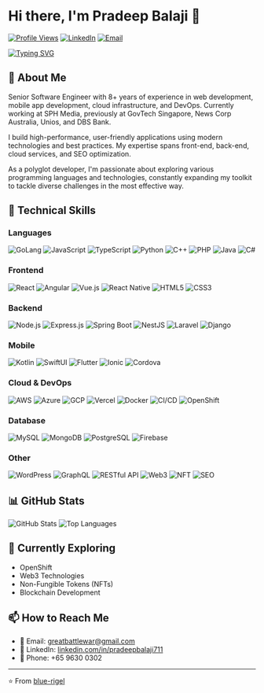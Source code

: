 # Hi there, I'm Pradeep Balaji 👋 
[![Profile Views](https://komarev.com/ghpvc/?username=blue-rigel&style=flat-square&color=0e75b6)]()
[![LinkedIn](https://img.shields.io/badge/LinkedIn-Connect-blue?style=flat-square&logo=linkedin)](https://www.linkedin.com/in/pradeepbalaji711)
[![Email](https://img.shields.io/badge/Email-Contact-red?style=flat-square&logo=gmail)](mailto:greatbattlewar@gmail.com)

[![Typing SVG](https://readme-typing-svg.herokuapp.com/?lines=Senior+Software+Engineer;Full+Stack+Developer;Cloud+%26+DevOps+Expert;SEO+Specialist&color=36BCF7&center=false&width=500)](https://git.io/typing-svg)

## 💫 About Me

Senior Software Engineer with 8+ years of experience in web development, mobile app development, cloud infrastructure, and DevOps. Currently working at SPH Media, previously at GovTech Singapore, News Corp Australia, Unios, and DBS Bank.

I build high-performance, user-friendly applications using modern technologies and best practices. My expertise spans front-end, back-end, cloud services, and SEO optimization.

As a polyglot developer, I'm passionate about exploring various programming languages and technologies, constantly expanding my toolkit to tackle diverse challenges in the most effective way.

## 🚀 Technical Skills

### Languages
![GoLang](https://img.shields.io/badge/-GoLang-00ADD8?style=flat-square&logo=go&logoColor=white)
![JavaScript](https://img.shields.io/badge/-JavaScript-F7DF1E?style=flat-square&logo=javascript&logoColor=black)
![TypeScript](https://img.shields.io/badge/-TypeScript-3178C6?style=flat-square&logo=typescript&logoColor=white)
![Python](https://img.shields.io/badge/-Python-3776AB?style=flat-square&logo=python&logoColor=white)
![C++](https://img.shields.io/badge/-C++-00599C?style=flat-square&logo=cplusplus&logoColor=white)
![PHP](https://img.shields.io/badge/-PHP-777BB4?style=flat-square&logo=php&logoColor=white)
![Java](https://img.shields.io/badge/-Java-007396?style=flat-square&logo=java&logoColor=white)
![C#](https://img.shields.io/badge/-C%23-239120?style=flat-square&logo=c-sharp&logoColor=white)

### Frontend
![React](https://img.shields.io/badge/-React-61DAFB?style=flat-square&logo=react&logoColor=black)
![Angular](https://img.shields.io/badge/-Angular-DD0031?style=flat-square&logo=angular&logoColor=white)
![Vue.js](https://img.shields.io/badge/-Vue.js-4FC08D?style=flat-square&logo=vue.js&logoColor=white)
![React Native](https://img.shields.io/badge/-React_Native-61DAFB?style=flat-square&logo=react&logoColor=black)
![HTML5](https://img.shields.io/badge/-HTML5-E34F26?style=flat-square&logo=html5&logoColor=white)
![CSS3](https://img.shields.io/badge/-CSS3-1572B6?style=flat-square&logo=css3&logoColor=white)

### Backend
![Node.js](https://img.shields.io/badge/-Node.js-339933?style=flat-square&logo=node.js&logoColor=white)
![Express.js](https://img.shields.io/badge/-Express.js-000000?style=flat-square&logo=express&logoColor=white)
![Spring Boot](https://img.shields.io/badge/-Spring_Boot-6DB33F?style=flat-square&logo=spring-boot&logoColor=white)
![NestJS](https://img.shields.io/badge/-NestJS-E0234E?style=flat-square&logo=nestjs&logoColor=white)
![Laravel](https://img.shields.io/badge/-Laravel-FF2D20?style=flat-square&logo=laravel&logoColor=white)
![Django](https://img.shields.io/badge/-Django-092E20?style=flat-square&logo=django&logoColor=white)

### Mobile
![Kotlin](https://img.shields.io/badge/-Kotlin-0095D5?style=flat-square&logo=kotlin&logoColor=white)
![SwiftUI](https://img.shields.io/badge/-SwiftUI-FF2D55?style=flat-square&logo=swift&logoColor=white)
![Flutter](https://img.shields.io/badge/-Flutter-02569B?style=flat-square&logo=flutter&logoColor=white)
![Ionic](https://img.shields.io/badge/-Ionic-3880FF?style=flat-square&logo=ionic&logoColor=white)
![Cordova](https://img.shields.io/badge/-Cordova-E8E8E8?style=flat-square&logo=apache-cordova&logoColor=black)

### Cloud & DevOps
![AWS](https://img.shields.io/badge/-AWS-232F3E?style=flat-square&logo=amazon-aws&logoColor=white)
![Azure](https://img.shields.io/badge/-Azure-0089D6?style=flat-square&logo=microsoft-azure&logoColor=white)
![GCP](https://img.shields.io/badge/-GCP-4285F4?style=flat-square&logo=google-cloud&logoColor=white)
![Vercel](https://img.shields.io/badge/-Vercel-000000?style=flat-square&logo=vercel&logoColor=white)
![Docker](https://img.shields.io/badge/-Docker-2496ED?style=flat-square&logo=docker&logoColor=white)
![CI/CD](https://img.shields.io/badge/-CI%2FCD-4B32C3?style=flat-square&logo=github-actions&logoColor=white)
![OpenShift](https://img.shields.io/badge/-OpenShift-EE0000?style=flat-square&logo=red-hat-open-shift&logoColor=white)

### Database
![MySQL](https://img.shields.io/badge/-MySQL-4479A1?style=flat-square&logo=mysql&logoColor=white)
![MongoDB](https://img.shields.io/badge/-MongoDB-47A248?style=flat-square&logo=mongodb&logoColor=white)
![PostgreSQL](https://img.shields.io/badge/-PostgreSQL-336791?style=flat-square&logo=postgresql&logoColor=white)
![Firebase](https://img.shields.io/badge/-Firebase-FFCA28?style=flat-square&logo=firebase&logoColor=black)

### Other
![WordPress](https://img.shields.io/badge/-WordPress-21759B?style=flat-square&logo=wordpress&logoColor=white)
![GraphQL](https://img.shields.io/badge/-GraphQL-E10098?style=flat-square&logo=graphql&logoColor=white)
![RESTful API](https://img.shields.io/badge/-RESTful_API-009688?style=flat-square&logo=fastapi&logoColor=white)
![Web3](https://img.shields.io/badge/-Web3-F16822?style=flat-square&logo=ethereum&logoColor=white)
![NFT](https://img.shields.io/badge/-NFT-0ACF83?style=flat-square&logo=ethereum&logoColor=white)
![SEO](https://img.shields.io/badge/-SEO-47A248?style=flat-square&logo=google&logoColor=white)

## 📊 GitHub Stats

![GitHub Stats](https://github-readme-stats.vercel.app/api?username=blue-rigel&show_icons=true&count_private=true&theme=tokyonight)
![Top Languages](https://github-readme-stats.vercel.app/api/top-langs/?username=blue-rigel&layout=compact&theme=tokyonight)

## 🌱 Currently Exploring
- OpenShift
- Web3 Technologies
- Non-Fungible Tokens (NFTs)
- Blockchain Development

## 📫 How to Reach Me
- 📧 Email: greatbattlewar@gmail.com
- 🔗 LinkedIn: [linkedin.com/in/pradeepbalaji711](https://www.linkedin.com/in/pradeepbalaji711)
- 📱 Phone: +65 9630 0302

---

⭐️ From [blue-rigel](https://github.com/blue-rigel)
